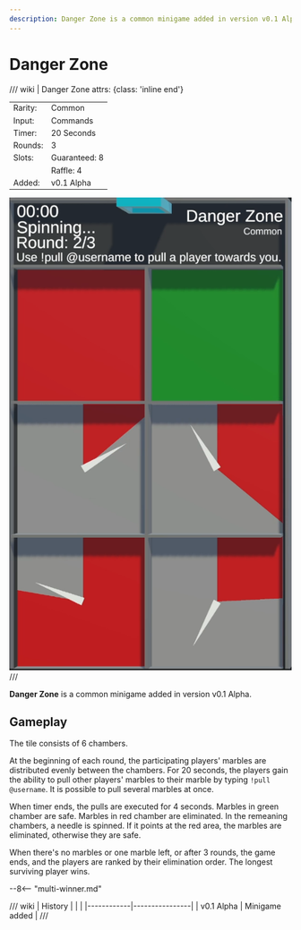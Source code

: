 ```yaml
---
description: Danger Zone is a common minigame added in version v0.1 Alpha.
---
```


# Danger Zone

/// wiki | Danger Zone
    attrs: {class: 'inline end'}

|         |               |
|---------|---------------|
| Rarity: | Common        |
| Input:  | Commands      |
| Timer:  | 20 Seconds    |
| Rounds: | 3             |
| Slots:  | Guaranteed: 8 |
|         | Raffle: 4     |
| Added:  | v0.1 Alpha    |

![danger-zone](../../assets/images/minigames/danger-zone.png)
///

**Danger Zone** is a common minigame added in version v0.1 Alpha.

## Gameplay

The tile consists of 6 chambers.

At the beginning of each round, the participating players' marbles are distributed evenly between the chambers. For 20 seconds, the players gain the ability to pull other players' marbles to their marble by typing `!pull @username`. It is possible to pull several marbles at once.

When timer ends, the pulls are executed for 4 seconds. Marbles in green chamber are safe. Marbles in red chamber are eliminated. In the remeaning chambers, a needle is spinned. If it points at the red area, the marbles are eliminated, otherwise they are safe.

When there's no marbles or one marble left, or after 3 rounds, the game ends, and the players are ranked by their elimination order. The longest surviving player wins.

--8<-- "multi-winner.md"

/// wiki | History
|            |                |
|------------|----------------|
| v0.1 Alpha | Minigame added |
///
